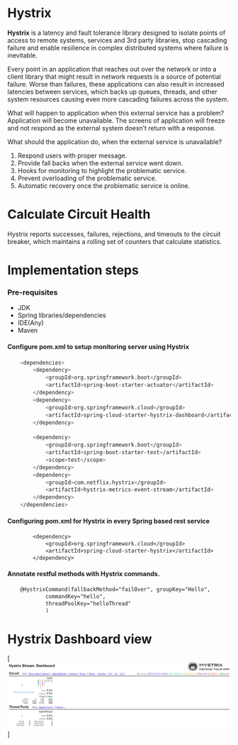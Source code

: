 # Hystrix

**Hystrix** is a latency and fault tolerance library designed to isolate points of access to remote systems, services and 3rd party libraries, stop cascading failure and enable resilience in complex distributed systems where failure is inevitable. 

Every point in an application that reaches out over the network or into a client library that might result in network requests is a source of potential failure. Worse than failures, these applications can also result in increased latencies between services, which backs up queues, threads, and other system resources causing even more cascading failures across the system.

What will happen to application when this external service has a problem?
Application will become unavailable. The screens of application will freeze and not respond as the external system doesn’t return with a response.

What should the application do, when the external service is unavailable?
1. Respond users with proper message.
2. Provide fall backs when the external service went down.
3. Hooks for monitoring to highlight the problematic service.
4. Prevent overloading of the problematic service.
6. Automatic recovery once the problematic service is online.

# Calculate Circuit Health
Hystrix reports successes, failures, rejections, and timeouts to the circuit breaker, which maintains a rolling set of counters that calculate statistics.

# Implementation steps
### Pre-requisites
- JDK
- Spring libraries/dependencies
- IDE(Any)
- Maven
#### Configure pom.xml to setup monitoring server using **Hystrix**
```sh
	<dependencies>
		<dependency>
			<groupId>org.springframework.boot</groupId>
			<artifactId>spring-boot-starter-actuator</artifactId>
		</dependency>
		<dependency>
			<groupId>org.springframework.cloud</groupId>
			<artifactId>spring-cloud-starter-hystrix-dashboard</artifactId>
		</dependency>

		<dependency>
			<groupId>org.springframework.boot</groupId>
			<artifactId>spring-boot-starter-test</artifactId>
			<scope>test</scope>
		</dependency>
		<dependency>
			<groupId>com.netflix.hystrix</groupId>
			<artifactId>hystrix-metrics-event-stream</artifactId>
		</dependency>
	</dependencies>
```
#### Configuring pom.xml for **Hystrix** in every Spring based rest service

```
		<dependency>
			<groupId>org.springframework.cloud</groupId>
			<artifactId>spring-cloud-starter-hystrix</artifactId>
		</dependency>
```

#### Annotate restful methods with Hystrix commands.
```
	@HystrixCommand(fallbackMethod="failOver", groupKey="Hello",
			commandKey="hello",
			threadPoolKey="helloThread"
			)
```
# Hystrix Dashboard view
[![N|Solid](./images/Hystrix.png)]
